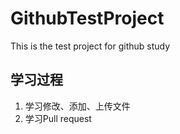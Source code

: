 # GithubTestProject
This is the test project for github study
## 学习过程
1. 学习修改、添加、上传文件
2. 学习Pull request

